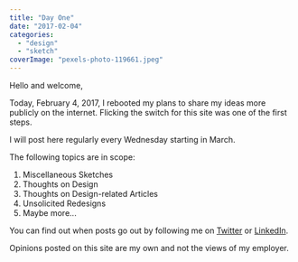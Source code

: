 ```yaml
---
title: "Day One"
date: "2017-02-04"
categories: 
  - "design"
  - "sketch"
coverImage: "pexels-photo-119661.jpeg"
---
```


Hello and welcome,

Today, February 4, 2017, I rebooted my plans to share my ideas more publicly on the internet. Flicking the switch for this site was one of the first steps.

I will post here regularly every Wednesday starting in March.

The following topics are in scope:

1. Miscellaneous Sketches
2. Thoughts on Design
3. Thoughts on Design-related Articles
4. Unsolicited Redesigns
5. Maybe more...

You can find out when posts go out by following me on [Twitter](https://twitter.com/joshthejest) or [LinkedIn](https://www.linkedin.com/in/joshualowry/).

Opinions posted on this site are my own and not the views of my employer.

